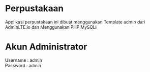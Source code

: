 # Perpustakaan
 Applikasi perpustakaan ini dibuat menggunakan Template admin dari AdminLTE.io dan Menggunakan PHP MySQLI

# Akun Administrator
Username : admin
<br>
Password : admin

# 
